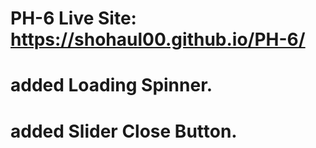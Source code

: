 # PH-6 Live Site: https://shohaul00.github.io/PH-6/
# added Loading Spinner.
# added Slider Close Button.
